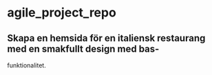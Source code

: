 # agile_project_repo
## Skapa en hemsida för en italiensk restaurang med en smakfullt design med bas-
funktionalitet.

